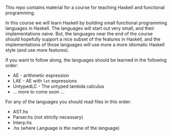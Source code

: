 This repo contains material for a course for teaching Haskell and functional programming.

In this course we will learn Haskell by building small functional programming languages in Haskell. The languages will start out very small, and their implementations naive. But, the languages near the end of the course should hopefully support a nice subset of the features in Haskell, and the implementations of those languages will use more a more idiomatic Haskell style (and use more features).

If you want to follow along, the languages should be learned in the following order:

  * AE  - arithmetic expression
  * LAE - AE with `let` expressions
  * UntypedLC - The untyped lambda calculus
  * ... more to come soon ...

For any of the languages you should read files in this order:

  * AST.hs
  * Parser.hs (not strictly necessary)
  * Interp.hs
  * <Language>.hs (where Language is the name of the language)
